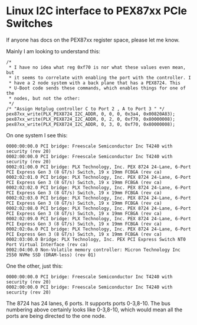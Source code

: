 # Linux I2C interface to PEX87xx PCIe Switches

If anyone has docs on the PEX87xx register space, please let me know.

Mainly I am looking to understand this:

    /*
     * I have no idea what reg 0xf70 is nor what these values even mean, but
     * it seems to correlate with enabling the port with the controller. I
     * have a 2 node system with a back plane that has a PEX8724. This
     * U-Boot code sends these commands, which enables things for one of the
     * nodes, but not the other:
     */
    /* "Assign Hotplug controller C to Port 2 , A to Port 3 " */
    pex87xx_write(PLX_PEX8724_I2C_ADDR, 0, 0, 0, 0x3a4, 0x00820A83);
    pex87xx_write(PLX_PEX8724_I2C_ADDR, 0, 2, 0, 0xf70, 0x80000008);
    pex87xx_write(PLX_PEX8724_I2C_ADDR, 0, 3, 0, 0xf70, 0x80000008);

On one system I see this:
```
0000:00:00.0 PCI bridge: Freescale Semiconductor Inc T4240 with security (rev 20)
0002:00:00.0 PCI bridge: Freescale Semiconductor Inc T4240 with security (rev 20)
0002:01:00.0 PCI bridge: PLX Technology, Inc. PEX 8724 24-Lane, 6-Port PCI Express Gen 3 (8 GT/s) Switch, 19 x 19mm FCBGA (rev ca)
0002:02:01.0 PCI bridge: PLX Technology, Inc. PEX 8724 24-Lane, 6-Port PCI Express Gen 3 (8 GT/s) Switch, 19 x 19mm FCBGA (rev ca)
0002:02:02.0 PCI bridge: PLX Technology, Inc. PEX 8724 24-Lane, 6-Port PCI Express Gen 3 (8 GT/s) Switch, 19 x 19mm FCBGA (rev ca)
0002:02:03.0 PCI bridge: PLX Technology, Inc. PEX 8724 24-Lane, 6-Port PCI Express Gen 3 (8 GT/s) Switch, 19 x 19mm FCBGA (rev ca)
0002:02:08.0 PCI bridge: PLX Technology, Inc. PEX 8724 24-Lane, 6-Port PCI Express Gen 3 (8 GT/s) Switch, 19 x 19mm FCBGA (rev ca)
0002:02:09.0 PCI bridge: PLX Technology, Inc. PEX 8724 24-Lane, 6-Port PCI Express Gen 3 (8 GT/s) Switch, 19 x 19mm FCBGA (rev ca)
0002:02:0a.0 PCI bridge: PLX Technology, Inc. PEX 8724 24-Lane, 6-Port PCI Express Gen 3 (8 GT/s) Switch, 19 x 19mm FCBGA (rev ca)
0002:03:00.0 Bridge: PLX Technology, Inc. PEX PCI Express Switch NT0 Port Virtual Interface (rev ca)
0002:04:00.0 Non-Volatile memory controller: Micron Technology Inc 2550 NVMe SSD (DRAM-less) (rev 01)
```
One the other, just this:
```
0000:00:00.0 PCI bridge: Freescale Semiconductor Inc T4240 with security (rev 20)
0002:00:00.0 PCI bridge: Freescale Semiconductor Inc T4240 with security (rev 20)
```
The 8724 has 24 lanes, 6 ports. It supports ports 0-3,8-10. The bus numbering above certainly looks like 0-3,8-10,
which would mean all the ports are being directed to the one node.
